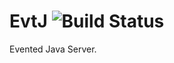 EvtJ ![Build Status](https://travis-ci.org/alevinval/EvtJ.svg?branch=develop)
====

Evented Java Server.
